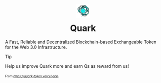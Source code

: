 <p align="center">
    <img src="client/public/assets/logo/logo-dark.png" width="45" style="margin-bottom: -25px" />
</p>

<h1 align="center">Quark</h1>

A Fast, Reliable and Decentralized Blockchain-based Exchangeable Token for the Web 3.0 Infrastructure.

> [!TIP]
> Help us improve Quark more and earn Qs as reward from us!

<span style="font-size: 10px">From <i>https://quark-token.vercel.app</i></span>.